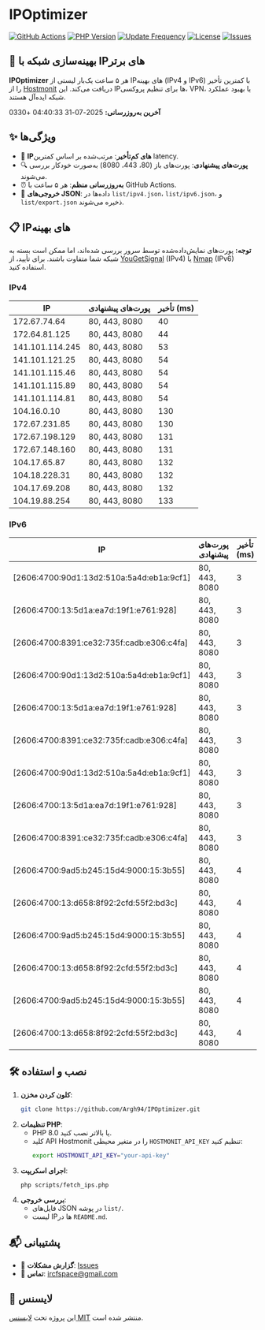 # IPOptimizer

[![GitHub Actions](https://github.com/Argh94/IPOptimizer/workflows/IPOptimizer/badge.svg)](https://github.com/Argh94/IPOptimizer/actions)
[![PHP Version](https://img.shields.io/badge/PHP-8.0-blue)](https://www.php.net)
[![Update Frequency](https://img.shields.io/badge/Updates-Every%205%20Hours-green)](https://github.com/Argh94/IPOptimizer)
[![License](https://img.shields.io/badge/License-MIT-yellow)](https://opensource.org/licenses/MIT)
[![Issues](https://img.shields.io/github/issues/Argh94/IPOptimizer)](https://github.com/Argh94/IPOptimizer/issues)

## 🚀 بهینه‌سازی شبکه با IPهای برتر

**IPOptimizer** هر ۵ ساعت یک‌بار لیستی از IPهای بهینه (IPv4 و IPv6) با کمترین تأخیر را از [Hostmonit](https://hostmonit.com/) دریافت می‌کند. این IPها برای تنظیم پروکسی، VPN، یا بهبود عملکرد شبکه ایده‌آل هستند.

**آخرین به‌روزرسانی:** 2025-07-31 04:40:33 +0330

## ✨ ویژگی‌ها
- 📡 **IPهای کم‌تأخیر**: مرتب‌شده بر اساس کمترین latency.
- 🔍 **پورت‌های پیشنهادی**: پورت‌های باز (80، 443، 8080) به‌صورت خودکار بررسی می‌شوند.
- ⏰ **به‌روزرسانی منظم**: هر ۵ ساعت با GitHub Actions.
- 📄 **خروجی‌های JSON**: داده‌ها در `list/ipv4.json`، `list/ipv6.json`، و `list/export.json` ذخیره می‌شوند.

## 📋 IPهای بهینه

**توجه:** پورت‌های نمایش‌داده‌شده توسط سرور بررسی شده‌اند، اما ممکن است بسته به شبکه شما متفاوت باشند. برای تأیید، از [YouGetSignal](https://www.yougetsignal.com/tools/open-ports/) (IPv4) یا [Nmap](https://nmap.org/) (IPv6) استفاده کنید.

### IPv4
| IP | پورت‌های پیشنهادی | تأخیر (ms) |
|----|-------------------|------------|
| 172.67.74.64 | 80, 443, 8080 | 40 |
| 172.64.81.125 | 80, 443, 8080 | 44 |
| 141.101.114.245 | 80, 443, 8080 | 53 |
| 141.101.121.25 | 80, 443, 8080 | 54 |
| 141.101.115.46 | 80, 443, 8080 | 54 |
| 141.101.115.89 | 80, 443, 8080 | 54 |
| 141.101.114.81 | 80, 443, 8080 | 54 |
| 104.16.0.10 | 80, 443, 8080 | 130 |
| 172.67.231.85 | 80, 443, 8080 | 130 |
| 172.67.198.129 | 80, 443, 8080 | 131 |
| 172.67.148.160 | 80, 443, 8080 | 131 |
| 104.17.65.87 | 80, 443, 8080 | 132 |
| 104.18.228.31 | 80, 443, 8080 | 132 |
| 104.17.69.208 | 80, 443, 8080 | 132 |
| 104.19.88.254 | 80, 443, 8080 | 133 |

### IPv6
| IP | پورت‌های پیشنهادی | تأخیر (ms) |
|----|-------------------|------------|
| [2606:4700:90d1:13d2:510a:5a4d:eb1a:9cf1] | 80, 443, 8080 | 3 |
| [2606:4700:13:5d1a:ea7d:19f1:e761:928] | 80, 443, 8080 | 3 |
| [2606:4700:8391:ce32:735f:cadb:e306:c4fa] | 80, 443, 8080 | 3 |
| [2606:4700:90d1:13d2:510a:5a4d:eb1a:9cf1] | 80, 443, 8080 | 3 |
| [2606:4700:13:5d1a:ea7d:19f1:e761:928] | 80, 443, 8080 | 3 |
| [2606:4700:8391:ce32:735f:cadb:e306:c4fa] | 80, 443, 8080 | 3 |
| [2606:4700:90d1:13d2:510a:5a4d:eb1a:9cf1] | 80, 443, 8080 | 3 |
| [2606:4700:13:5d1a:ea7d:19f1:e761:928] | 80, 443, 8080 | 3 |
| [2606:4700:8391:ce32:735f:cadb:e306:c4fa] | 80, 443, 8080 | 3 |
| [2606:4700:9ad5:b245:15d4:9000:15:3b55] | 80, 443, 8080 | 4 |
| [2606:4700:13:d658:8f92:2cfd:55f2:bd3c] | 80, 443, 8080 | 4 |
| [2606:4700:9ad5:b245:15d4:9000:15:3b55] | 80, 443, 8080 | 4 |
| [2606:4700:13:d658:8f92:2cfd:55f2:bd3c] | 80, 443, 8080 | 4 |
| [2606:4700:9ad5:b245:15d4:9000:15:3b55] | 80, 443, 8080 | 4 |
| [2606:4700:13:d658:8f92:2cfd:55f2:bd3c] | 80, 443, 8080 | 4 |

## 🛠️ نصب و استفاده
1. **کلون کردن مخزن**:
   ```bash
   git clone https://github.com/Argh94/IPOptimizer.git
   ```
2. **تنظیمات PHP**:
   - PHP 8.0 یا بالاتر نصب کنید.
   - کلید API Hostmonit را در متغیر محیطی `HOSTMONIT_API_KEY` تنظیم کنید:
     ```bash
     export HOSTMONIT_API_KEY="your-api-key"
     ```
3. **اجرای اسکریپت**:
   ```bash
   php scripts/fetch_ips.php
   ```
4. **بررسی خروجی**:
   - فایل‌های JSON در پوشه `list/`.
   - لیست IPها در `README.md`.

## 📬 پشتیبانی
- 🐛 **گزارش مشکلات**: [Issues](https://github.com/Argh94/IPOptimizer/issues)
- 📧 **تماس**: [ircfspace@gmail.com](mailto:ircfspace@gmail.com)

## 📄 لایسنس
این پروژه تحت [لایسنس MIT](https://github.com/Argh94/HandWave/blob/main/LICENCE) منتشر شده است.
